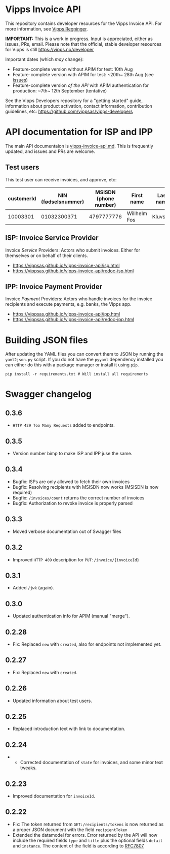 # Vipps Invoice API

This repository contains developer resources for the Vipps Invoice API.
For more information, see [Vipps Regninger](https://www.vipps.no/bedrift/vipps-regninger).

**IMPORTANT:** This is a work in progress. Input is appreciated, either as issues, PRs, email.
Please note that the official, stable developer resources for Vipps is still https://vipps.no/developer

Important dates (which _may_ change):
* Feature-complete version without APIM for test: 10th Aug​
* Feature-complete version with APIM for test: ~20th~ 28th Aug (see [issues](https://github.com/vippsas/vipps-invoice-api/issues))
* Feature-complete version _of the API_ with APIM authentication for production: ~7th~ 12th September (tentative)

See the Vipps Developers repository for
a "getting started" guide,
information about product activation,
contact information,
contribution guidelines,
etc:
https://github.com/vippsas/vipps-developers  

# API documentation for ISP and IPP

The main API documentaion is [vipps-invoice-api.md](https://github.com/vippsas/vipps-invoice-api/blob/master/vipps-invoice-api.md). This is frequently updated, and issues and PRs are welcome.

## Test users

This test user can receive invoices, and approve, etc:

| customerId | NIN (fødselsnummer) | MSISDN (phone number) | First name | Last name | Owner |
| ---------- | ------------------- | --------------------- | ---------- | --------- | ----- |
| 10003301	 | 01032300371         | 4797777776            | Willhelm Fos | Kluvstad | Common |

## ISP: Invoice Service Provider

Invoice _Service_ Providers: Actors who submit invoices. Either for themselves or on behalf of their clients.

* https://vippsas.github.io/vipps-invoice-api/isp.html
* https://vippsas.github.io/vipps-invoice-api/redoc-isp.html

## IPP: Invoice Payment Provider

Invoice _Payment_ Providers: Actors who handle invoices for the invoice recipients and execute payments, e.g. banks, the Vipps app.

* https://vippsas.github.io/vipps-invoice-api/ipp.html
* https://vippsas.github.io/vipps-invoice-api/redoc-ipp.html

# Building JSON files

After updating the YAML files you can convert them to JSON by running the `yaml2json.py` script.
If you do not have the `pyyaml` dependency installed you can either do this with a package manager or
install it using `pip`.

```pip install -r requirements.txt # Will install all requirements```

# Swagger changelog

## 0.3.6 

* `HTTP 429 Too Many Requests` added to endpoints.

## 0.3.5

* Version number bimp to make ISP and IPP juse the same.

## 0.3.4

* Bugfix: ISPs are only allowed to fetch their own invoices
* Bugfix: Resolving recipients with MSISDN now works (MSISDN is now required)
* Bugfix: `/invoices/count` returns the correct number of invoices
* Bugfix: Authorization to revoke invoice is properly parsed

## 0.3.3

* Moved verbose documentation out of Swagger files

## 0.3.2

* Improved `HTTP 409` description for `PUT:/invoice/{invoiceId}`

## 0.3.1

* Added `/jwk` (again).

## 0.3.0

* Updated authentication info for APIM (manual "merge").

## 0.2.28

* Fix: Replaced `new` with `created`, also for endpoints not implemented yet.

## 0.2.27

* Fix: Replaced `new` with `created`.

## 0.2.26

* Updated information about test users.

## 0.2.25

* Replaced introduction text with link to documentation.

## 0.2.24

* * Corrected documentation of `state` for invoices, and some minor text tweaks.

## 0.2.23

* Improved documentation for `invoiceId`.

## 0.2.22

* Fix: The token returned from `GET:/recipients/tokens` is now returned
as a proper JSON document with the field `recipientToken`
* Extended the datamodel for errors. Error returned by the API will now
include the required fields `type` and `title` plus the optional fields
`detail` and `instance`. The content of the field is according to
[RFC7807](https://tools.ietf.org/html/rfc7807)
